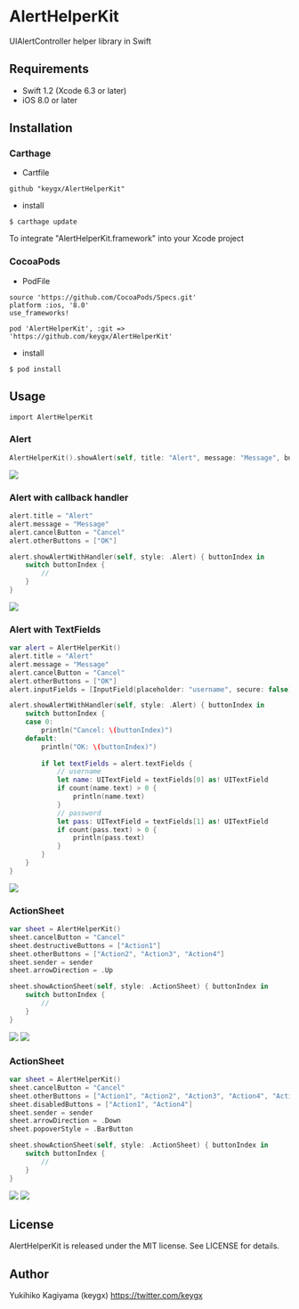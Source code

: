 # AlertHelperKit

UIAlertController helper library in Swift

## Requirements
- Swift 1.2 (Xcode 6.3 or later)
- iOS 8.0 or later

## Installation

### Carthage

* Cartfile

```Cartfile
github "keygx/AlertHelperKit"
```

* install

```
$ carthage update
```
To integrate "AlertHelperKit.framework" into your Xcode project

### CocoaPods

* PodFile

```PodFile
source 'https://github.com/CocoaPods/Specs.git'
platform :ios, '8.0'
use_frameworks!

pod 'AlertHelperKit', :git => 'https://github.com/keygx/AlertHelperKit'
```
* install

```
$ pod install
```

## Usage

```
import AlertHelperKit
```

### Alert

```ViewController.swift
AlertHelperKit().showAlert(self, title: "Alert", message: "Message", button: "OK")
```
![](images/Alert.png)


### Alert with callback handler

```ViewController.swift
alert.title = "Alert"
alert.message = "Message"
alert.cancelButton = "Cancel"
alert.otherButtons = ["OK"]

alert.showAlertWithHandler(self, style: .Alert) { buttonIndex in
    switch buttonIndex {
    	//
    }
}
```
![](images/AlertWithHandler.png)


### Alert with TextFields

```ViewController.swift
var alert = AlertHelperKit()
alert.title = "Alert"
alert.message = "Message"
alert.cancelButton = "Cancel"
alert.otherButtons = ["OK"]
alert.inputFields = [InputField(placeholder: "username", secure: false), InputField(placeholder: "password", secure: true)]

alert.showAlertWithHandler(self, style: .Alert) { buttonIndex in
    switch buttonIndex {
    case 0:
        println("Cancel: \(buttonIndex)")
    default:
        println("OK: \(buttonIndex)")
        
        if let textFields = alert.textFields {
            // username
            let name: UITextField = textFields[0] as! UITextField
            if count(name.text) > 0 {
                println(name.text)
            }
            // password
            let pass: UITextField = textFields[1] as! UITextField
            if count(pass.text) > 0 {
                println(pass.text)
            }
        }
    }
}
```
![](images/AlertWithTextFields.png)


### ActionSheet

```ViewController.swift
var sheet = AlertHelperKit()
sheet.cancelButton = "Cancel"
sheet.destructiveButtons = ["Action1"]
sheet.otherButtons = ["Action2", "Action3", "Action4"]
sheet.sender = sender
sheet.arrowDirection = .Up

sheet.showActionSheet(self, style: .ActionSheet) { buttonIndex in
    switch buttonIndex {
    	//
    }
}
```
![](images/ActionSheet.png)
![](images/ActionSheet_iPad.png)


### ActionSheet

```ViewController.swift
var sheet = AlertHelperKit()
sheet.cancelButton = "Cancel"
sheet.otherButtons = ["Action1", "Action2", "Action3", "Action4", "Action5"]
sheet.disabledButtons = ["Action1", "Action4"]
sheet.sender = sender
sheet.arrowDirection = .Down
sheet.popoverStyle = .BarButton

sheet.showActionSheet(self, style: .ActionSheet) { buttonIndex in
    switch buttonIndex {
    	//
    }
}
```
![](images/Menu.png)
![](images/Menu_iPad.png)

## License

AlertHelperKit is released under the MIT license. See LICENSE for details.

## Author

Yukihiko Kagiyama (keygx) <https://twitter.com/keygx>

